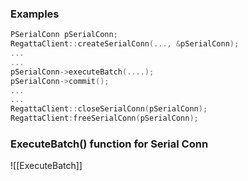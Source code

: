 ### Examples
```c++
PSerialConn pSerialConn;
RegattaClient::createSerialConn(..., &pSerialConn);
...
...
pSerialConn->executeBatch(....);
pSerialConn->commit();
...
...
RegattaClient::closeSerialConn(pSerialConn);
RegattaClient:freeSerialConn(pSerialConn);
```

### ExecuteBatch() function for Serial Conn
![[ExecuteBatch]]


